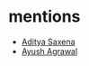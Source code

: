 # mentions

- [Aditya Saxena](https://github.com/maverickreal)
- [Ayush Agrawal](https://github.com/A91y)
